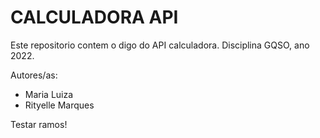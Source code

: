 # CALCULADORA API

Este repositorio contem o digo do API calculadora. Disciplina GQSO, ano 2022. 

Autores/as:
* Maria Luiza
* Rityelle Marques

Testar ramos!